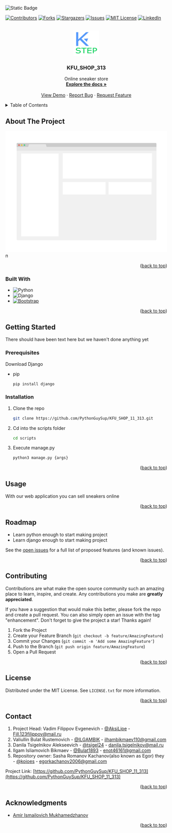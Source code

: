 ![Static Badge](https://img.shields.io/badge/%D0%98%D0%BD%D1%82%D0%B5%D1%80%D0%BD%D0%B5%D1%82_%D0%BC%D0%B0%D0%B3%D0%B0%D0%B7%D0%B8%D0%BD_%D0%BA%D1%80%D0%BE%D1%81%D1%81%D0%BE%D0%B2%D0%BE%D0%BA_11_313-purple)



[![Contributors][contributors-shield]][contributors-url]
[![Forks][forks-shield]][forks-url]
[![Stargazers][stars-shield]][stars-url]
[![Issues][issues-shield]][issues-url]
[![MIT License][license-shield]][license-url]
[![LinkedIn][linkedin-shield]][linkedin-url]



<!-- PROJECT LOGO -->
<br />
<div align="center">
  <a href="https://github.com/PythonGuySup/KFU_SHOP_11_313">
    <img src="images/logo.jpg" alt="Logo" width="80" height="80">
  </a>

<h3 align="center">KFU_SHOP_313</h3>

  <p align="center">
    Online sneaker store
    <br />
    <a href="https://github.com/PythonGuySup/KFU_SHOP_11_313/tree/master/docs"><strong>Explore the docs »</strong></a>
    <br />
    <br />
    <a href="http://sashakach.pythonanywhere.com">View Demo</a>
    ·
    <a href="https://github.com/PythonGuySup/KFU_SHOP_11_313/pulls">Report Bug</a>
    ·
    <a href="https://github.com/PythonGuySup/KFU_SHOP_11_313/pulls">Request Feature</a>
  </p>
</div>



<!-- TABLE OF CONTENTS -->
<details>
  <summary>Table of Contents</summary>
  <ol>
    <li>
      <a href="#about-the-project">About The Project</a>
      <ul>
        <li><a href="#built-with">Built With</a></li>
      </ul>
    </li>
    <li>
      <a href="#getting-started">Getting Started</a>
      <ul>
        <li><a href="#prerequisites">Prerequisites</a></li>
        <li><a href="#installation">Installation</a></li>
      </ul>
    </li>
    <li><a href="#usage">Usage</a></li>
    <li><a href="#roadmap">Roadmap</a></li>
    <li><a href="#contributing">Contributing</a></li>
    <li><a href="#license">License</a></li>
    <li><a href="#contact">Contact</a></li>
    <li><a href="#acknowledgments">Acknowledgments</a></li>
  </ol>
</details>



<!-- ABOUT THE PROJECT -->
## About The Project

[![KFU_SHOP_EXAMPLE][product-screenshot]](https://example.com)
п

<p align="right">(<a href="#readme-top">back to top</a>)</p>



### Built With


* ![Python](https://img.shields.io/badge/python-3670A0?style=for-the-badge&logo=python&logoColor=ffdd54)
* ![Django](https://img.shields.io/badge/django-%23092E20.svg?style=for-the-badge&logo=django&logoColor=white)
* [![Bootstrap][Bootstrap.com]][Bootstrap-url]
<p align="right">(<a href="#readme-top">back to top</a>)</p>




<!-- GETTING STARTED -->
## Getting Started

There should have been text here but we haven't done anything yet

### Prerequisites

Download Django
* pip
  ```sh
  pip install django
  ```

### Installation

1. Clone the repo
   ```sh
   git clone https://github.com/PythonGuySup/KFU_SHOP_11_313.git
   ```
2. Cd into the scripts folder
    ```sh
    cd scripts
    ```
3. Execute manage.py
   ```sh
   python3 manage.py {args}
   ```


<p align="right">(<a href="#readme-top">back to top</a>)</p>



<!-- USAGE EXAMPLES -->
## Usage

With our web application you can sell sneakers online

<p align="right">(<a href="#readme-top">back to top</a>)</p>



<!-- ROADMAP -->
## Roadmap

- Learn python enough to start making project
- Learn django enough to start making project



See the [open issues](https://github.com/PythonGuySup/KFU_SHOP_11_313/issues) for a full list of proposed features (and known issues).

<p align="right">(<a href="#readme-top">back to top</a>)</p>



<!-- CONTRIBUTING -->
## Contributing

Contributions are what make the open source community such an amazing place to learn, inspire, and create. Any contributions you make are **greatly appreciated**.

If you have a suggestion that would make this better, please fork the repo and create a pull request. You can also simply open an issue with the tag "enhancement".
Don't forget to give the project a star! Thanks again!

1. Fork the Project
2. Create your Feature Branch (`git checkout -b feature/AmazingFeature`)
3. Commit your Changes (`git commit -m 'Add some AmazingFeature'`)
4. Push to the Branch (`git push origin feature/AmazingFeature`)
5. Open a Pull Request

<p align="right">(<a href="#readme-top">back to top</a>)</p>



<!-- LICENSE -->
## License

Distributed under the MIT License. See `LICENSE.txt` for more information.

<p align="right">(<a href="#readme-top">back to top</a>)</p>



<!-- CONTACT -->
## Contact


1. Project Head: Vadim Filippov Evgenevich - [@AksiLipe](https://t.me/AksiLipe) - Fill.123filippov@mail.ru
2. Valiullin Bulat Rustemovich - [@ILGAMBIK](https://t.me/ILGAMBIK) - ilhambikmaev110@gmail.com
3. Danila Tsigelnikov Alekseevich - [@tsigel24](https://t.me/tsigel24) - danila.tsigelnikov@mail.ru
4. Ilgam Isliamovich Bikmaev - [@Bulat1893](https://t.me/Bulat1893) - enot46161@gmail.com
5. Repository owner: Sasha Romanov Kachanov(also known as Egor) they - [@koioes](https://t.me/koioes) - egorkachanov2006@gmail.com


Project Link: [https://github.com/PythonGuySup/KFU_SHOP_11_313](https://github.com/PythonGuySup/KFU_SHOP_11_313)

<p align="right">(<a href="#readme-top">back to top</a>)</p>



<!-- ACKNOWLEDGMENTS -->
## Acknowledgments

* [Amir Ismailovich Mukhamedzhanov]()


<p align="right">(<a href="#readme-top">back to top</a>)</p>



<!-- MARKDOWN LINKS & IMAGES -->
<!-- https://www.markdownguide.org/basic-syntax/#reference-style-links -->
[contributors-shield]: https://img.shields.io/github/contributors/Python/repo_name.svg?style=for-the-badge
[contributors-url]: https://github.com/github_username/repo_name/graphs/contributors
[forks-shield]: https://img.shields.io/github/forks/github_username/repo_name.svg?style=for-the-badge
[forks-url]: https://github.com/github_username/repo_name/network/members
[stars-shield]: https://img.shields.io/github/stars/github_username/repo_name.svg?style=for-the-badge
[stars-url]: https://github.com/github_username/repo_name/stargazers
[issues-shield]: https://img.shields.io/github/issues/github_username/repo_name.svg?style=for-the-badge
[issues-url]: https://github.com/github_username/repo_name/issues
[license-shield]: https://img.shields.io/github/license/github_username/repo_name.svg?style=for-the-badge
[license-url]: https://github.com/github_username/repo_name/blob/master/LICENSE.txt
[linkedin-shield]: https://img.shields.io/badge/-LinkedIn-black.svg?style=for-the-badge&logo=linkedin&colorB=555
[linkedin-url]: https://linkedin.com/in/linkedin_username
[product-screenshot]: images/screenshot.png
[Bootstrap.com]: https://img.shields.io/badge/Bootstrap-563D7C?style=for-the-badge&logo=bootstrap&logoColor=white
[Bootstrap-url]: https://getbootstrap.com
[Django.com]: https://img.shields.io/badge/django-%23092E20.svg?style=for-the-badge&logo=django&logoColor=white